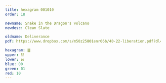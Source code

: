 ```yaml
---
title: hexagram 001010
order: 18

newname: Snake in the Dragon's volcano
newdesc: Clean Slate

oldname: Deliverance
pdf: https://www.dropbox.com/s/m50z25801enr06b/40-22-liberation.pdf?dl=0

hexagram: ䷧
upper: ☳
lower: ☵
blue: 00
green: 01
red: 10
---
```

